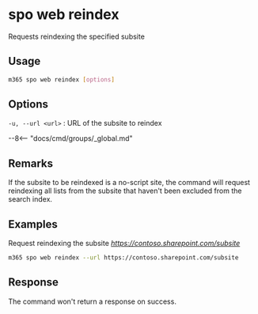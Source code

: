 # spo web reindex

Requests reindexing the specified subsite

## Usage

```sh
m365 spo web reindex [options]
```

## Options

`-u, --url <url>`
: URL of the subsite to reindex

--8<-- "docs/cmd/groups/_global.md"

## Remarks

If the subsite to be reindexed is a no-script site, the command will request reindexing all lists from the subsite that haven't been excluded from the search index.

## Examples

Request reindexing the subsite _https://contoso.sharepoint.com/subsite_

```sh
m365 spo web reindex --url https://contoso.sharepoint.com/subsite
```

## Response

The command won't return a response on success.
